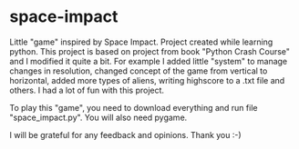 # space-impact
Little "game" inspired by Space Impact. Project created while learning python.
This project is based on project from book "Python Crash Course" and I modified it quite a bit.
For example I added little "system" to manage changes in resolution, changed concept of the game from vertical to horizontal,
added more types of aliens, writing highscore to a .txt file and others.
I had a lot of fun with this project. 

To play this "game", you need to download everything and run file "space_impact.py". You will also need pygame.

I will be grateful for any feedback and opinions.
Thank you :-)
